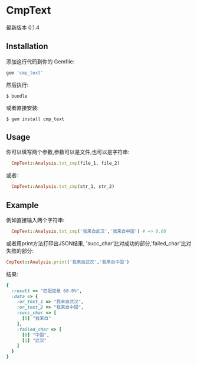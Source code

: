 # CmpText
最新版本 0.1.4
## Installation

添加这行代码到你的 Gemfile:

```ruby
gem 'cmp_text'
```

然后执行:

    $ bundle

或者直接安装:

    $ gem install cmp_text

## Usage

你可以填写两个参数,参数可以是文件,也可以是字符串:

```ruby
  CmpText::Analysis.txt_cmp(file_1, file_2)
```
或者:

```ruby
  CmpText::Analysis.txt_cmp(str_1, str_2)
```

## Example

例如直接输入两个字符串:

```ruby
  CmpText::Analysis.txt_cmp('我来自武汉','我来自中国') # => 0.60
```

或者用print方法打印出JSON结果, 'succ_char'比对成功的部分,'failed_char'比对失败的部分:

```ruby
CmpText::Analysis.print('我来自武汉','我来自中国')
```

结果:
```ruby
{
  :result => "匹配度是 60.0%",
  :data => {
    :or_text_1 => "我来自武汉",
    :or_text_2 => "我来自中国",
    :succ_char => [
      [0] "我来自"
    ],
    :failed_char => [
      [0] "中国",
      [1] "武汉"
    ]
  }
}
```
